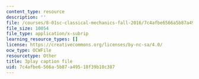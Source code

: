 ```yaml
---
content_type: resource
description: ''
file: /courses/8-01sc-classical-mechanics-fall-2016/7c4afbe6566a5b87a49518f39b10c387_Cslq_ZYdYwE.vtt
file_size: 10054
file_type: application/x-subrip
learning_resource_types: []
license: https://creativecommons.org/licenses/by-nc-sa/4.0/
ocw_type: OCWFile
resourcetype: Other
title: 3play caption file
uid: 7c4afbe6-566a-5b87-a495-18f39b10c387
---
```

